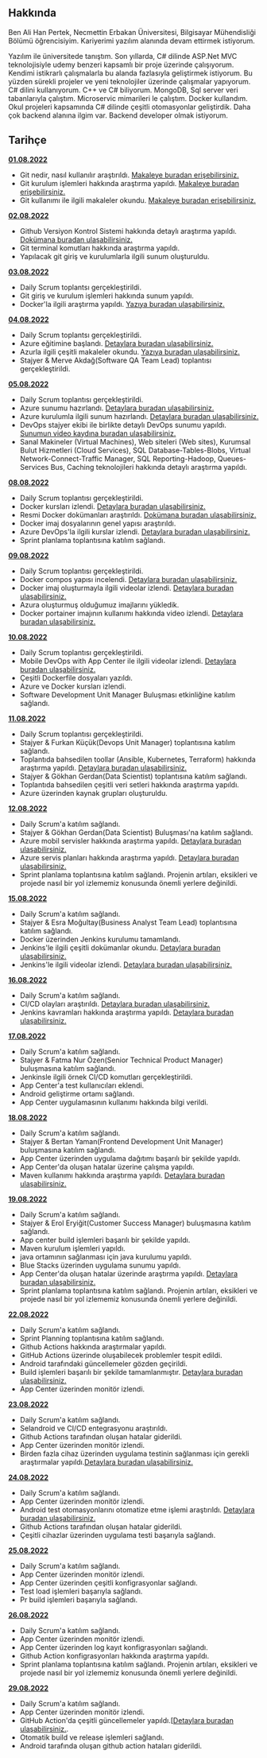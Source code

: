 ## Hakkında

Ben Ali Han Pertek, Necmettin Erbakan Üniversitesi, Bilgisayar Mühendisliği Bölümü öğrencisiyim. Kariyerimi yazılım alanında devam ettirmek istiyorum.

Yazılım ile üniversitede tanıştım. Son yıllarda, C# dilinde ASP.Net MVC teknolojisiyle udemy benzeri kapsamlı bir proje üzerinde çalışıyorum. Kendimi istikrarlı çalışmalarla bu alanda fazlasıyla geliştirmek istiyorum. Bu yüzden sürekli projeler ve yeni teknolojiler üzerinde çalışmalar yapıyorum. C# dilini kullanıyorum. C++ ve C# biliyorum. MongoDB, Sql server veri tabanlarıyla çalıştım. Microservic mimarileri le çalıştım. Docker kullandım. Okul projeleri kapsamında C# dilinde çeşitli otomasyonlar geliştirdik. Daha çok backend alanına ilgim var. Backend developer olmak istiyorum.

## Tarihçe

[**01.08.2022**](https://github.com/bimser-intern/docs/issues/107)

- Git nedir, nasıl kullanılır araştırıldı. [Makaleye buradan erişebilirsiniz.](https://coderspace.io/blog/git-nedir-nasil-kullanilir/)
- Git kurulum işlemleri hakkında araştırma yapıldı. [Makaleye buradan erişebilirsiniz.](https://coderspace.io/blog/git-nedir-nasil-kullanilir/)
- Git kullanımı ile ilgili makaleler okundu. [Makaleye buradan erişebilirsiniz.](https://bidb.itu.edu.tr/seyir-defteri/blog/2019/02/13/git)

[**02.08.2022**](https://github.com/bimser-intern/docs/issues/107)

- Github Versiyon Kontrol Sistemi hakkında detaylı araştırma yapıldı. [Dokümana buradan ulaşabilirsiniz.](https://docs.microsoft.com/tr-tr/contribute/get-started-setup-github)
- Git terminal komutları hakkında araştırma yapıldı.
- Yapılacak git giriş ve kurulumlarla ilgili sunum oluşturuldu.

[**03.08.2022**](https://github.com/bimser-intern/docs/issues/107)

- Daily Scrum toplantsı gerçekleştirildi.
- Git giriş ve kurulum işlemleri hakkında sunum yapıldı.
- Docker'la ilgili araştırma yapıldı. [Yazıya buradan ulaşabilirsiniz.](https://medium.com/batech/docker-nedir-docker-kavramlar%C4%B1-avantajlar%C4%B1-901b37742ee0)

[**04.08.2022**](https://github.com/bimser-intern/docs/issues/136)

- Daily Scrum toplantsı gerçekleştirildi.
- Azure eğitimine başlandı. [Detaylara buradan ulaşabilirsiniz.](https://www.udemy.com/course/projelerle-azure-cloud-kursu/learn/lecture/16555000?src=sac&kw=azure#overview)
- Azurla ilgili çeşitli makaleler okundu. [Yazıya buradan ulaşabilirsiniz.](https://medium.com/devopsturkiye/azure-devops-nedi%CC%87r-ve-nasil-kullanilir-cf0d95ec78bd)
- Stajyer & Merve Akdağ(Software QA Team Lead) toplantısı gerçekleştirildi.

[**05.08.2022**](https://github.com/bimser-intern/docs/issues/166)

- Daily Scrum toplantısı gerçekleştirildi.
- Azure sunumu hazırlandı. [Detaylara buradan ulaşabilirsiniz.](https://docs.google.com/presentation/d/1oSvsFzzQYcIALDQ95JD8CAegL5taJ54D/edit?usp=sharing&ouid=113696402408162409574&rtpof=true&sd=true)
- Azure kurulumla ilgili sunum hazırlandı. [Detaylara buradan ulaşabilirsiniz.](https://docs.google.com/presentation/d/1IFb6ySVJHvR6SpPjRJFy-rX8W73gxbxI/edit?usp=sharing&ouid=113696402408162409574&rtpof=true&sd=true)
- DevOps stajyer ekibi ile birlikte detaylı DevOps sunumu yapıldı. [Sunumun video kaydına buradan ulaşabilirsiniz.](https://youtu.be/KSHBXY1gU8Q)
- Sanal Makineler (Virtual Machines), Web siteleri (Web sites), Kurumsal Bulut Hizmetleri (Cloud Services), SQL Database-Tables-Blobs, Virtual Network-Connect-Traffic Manager, SQL Reporting-Hadoop, Queues-Services Bus, Caching teknolojileri hakkında detaylı araştırma yapıldı.

[**08.08.2022**](https://github.com/bimser-intern/docs/issues/198)

- Daily Scrum toplantısı gerçekleştirildi.
- Docker kursları izlendi. [Detaylara buradan ulaşabilirsiniz.](https://www.udemy.com/course/docker-tr/learn/lecture/14177613#overview)
- Resmi Docker dokümanları araştırıldı. [Dokümana buradan ulaşabilirsiniz.](https://docs.docker.com/compose/gettingstarted/)
- Docker imaj dosyalarının genel yapısı araştırıldı.
- Azure DevOps'la ilgili kurslar izlendi. [Detaylara buradan ulaşabilirsiniz.](https://www.udemy.com/course/azure-devops-ci-cd-pipelines/learn/lecture/15110250?src=sac&kw=azure+de#overview)
- Sprint planlama toplantısına katılım sağlandı.

[**09.08.2022**](https://github.com/bimser-intern/docs/issues/222)

- Daily Scrum toplantısı gerçekleştirildi.
- Docker compos yapısı incelendi. [Detaylara buradan ulaşabilirsiniz.](https://www.youtube.com/watch?v=HG6yIjZapSA)
- Docker imaj oluşturmayla ilgili videolar izlendi. [Detaylara buradan ulaşabilirsiniz.](https://www.youtube.com/watch?v=OPoaiSIOOSQ)
- Azura oluşturmuş olduğumuz imajlarını yükledik.
- Docker portainer imajının kullanımı hakkında video izlendi. [Detaylara buradan ulaşabilirsiniz.](https://www.youtube.com/watch?v=9jDKyouULns)

[**10.08.2022**](https://github.com/bimser-intern/docs/issues/234)

- Daily Scrum toplantısı gerçekleştirildi.
- Mobile DevOps with App Center ile ilgili videolar izlendi. [Detaylara buradan ulaşabilirsiniz.](https://www.youtube.com/watch?v=su-qGafvkCU)
- Çeşitli Dockerfile dosyaları yazıldı.
- Azure ve Docker kursları izlendi.
- Software Development Unit Manager Buluşması etkinliğine katılım sağlandı.

[**11.08.2022**](https://github.com/bimser-intern/docs/issues/263)

- Daily Scrum toplantısı gerçekleştirildi.
- Stajyer & Furkan Küçük(Devops Unit Manager) toplantısına katılım sağlandı.
- Toplantıda bahsedilen toollar (Ansible, Kubernetes, Terraform) hakkında araştırma yapıldı. [Detaylara buradan ulaşabilirsiniz.](https://medium.com/devopsturkiye/ansible-nedir-dosya-yap%C4%B1s%C4%B1-nas%C4%B1ld%C4%B1r-nas%C4%B1l-kullan%C4%B1l%C4%B1r-4d8c90cdb266)
- Stajyer & Gökhan Gerdan(Data Scientist) toplantısına katılım sağlandı.
- Toplantıda bahsedilen çeşitli veri setleri hakkında araştırma yapıldı.
- Azure üzerinden kaynak grupları oluşturuldu.

[**12.08.2022**](https://github.com/bimser-intern/docs/issues/298)

- Daily Scrum'a katılım sağlandı.
- Stajyer & Gökhan Gerdan(Data Scientist) Buluşması'na katılım sağlandı.
- Azure mobil servisler hakkında araştırma yapıldı. [Detaylara buradan ulaşabilirsiniz.](https://www.youtube.com/watch?v=EV6DPafCntA&list=PLU1n1ikWH9CIw5jpPSOH0sJwippkmek2C&index=5)
- Azure servis planları hakkında araştırma yapıldı. [Detaylara buradan ulaşabilirsiniz.](https://www.youtube.com/watch?v=LyV_BmwLWY4)
- Sprint planlama toplantısına katılım sağlandı. Projenin artıları, eksikleri ve projede nasıl bir yol izlememiz konusunda önemli yerlere değinildi.

[**15.08.2022**](https://github.com/bimser-intern/docs/issues/333)

- Daily Scrum'a katılım sağlandı.
- Stajyer & Esra Moğultay(Business Analyst Team Lead) toplantısına katılım sağlandı.
- Docker üzerinden Jenkins kurulumu tamamlandı.
- Jenkins'le ilgili çeşitli dokümanlar okundu. [Detaylara buradan ulaşabilirsiniz.](https://celik-1907.medium.com/jenki%CC%87ns-nedi%CC%87r-85b5cc91e42d)
- Jenkins'le ilgili videolar izlendi. [Detaylara buradan ulaşabilirsiniz.](https://www.youtube.com/watch?v=PrqzBimgsiI)

[**16.08.2022**](https://github.com/bimser-intern/docs/issues/333)

- Daily Scrum'a katılım sağlandı.
- CI/CD olayları araştırıldı. [Detaylara buradan ulaşabilirsiniz.](https://caylakyazilimci.com/post/ci-cd-nedir)
- Jenkins kavramları hakkında araştırma yapıldı. [Detaylara buradan ulaşabilirsiniz.](https://gokayburucweblog.mozellosite.com/programlama/params/post/2254673/jenkins---birinci-kisim)

[**17.08.2022**](https://github.com/bimser-intern/docs/issues/375)

- Daily Scrum'a katılım sağlandı.
- Stajyer & Fatma Nur Özen(Senior Technical Product Manager) buluşmasına katılım sağlandı.
- Jenkinsle ilgili örnek CI/CD komutları gerçekleştirildi.
- App Center'a test kullanıcıları eklendi.
- Android geliştirme ortamı sağlandı.
- App Center uygulamasının kullanımı hakkında bilgi verildi.

[**18.08.2022**](https://github.com/bimser-intern/docs/issues/375)

- Daily Scrum'a katılım sağlandı.
- Stajyer & Bertan Yaman(Frontend Development Unit Manager) buluşmasına katılım sağlandı.
- App Center üzerinden uygulama dağıtımı başarılı bir şekilde yapıldı.
- App Center'da oluşan hatalar üzerine çalışma yapıldı.
- Maven kullanımı hakkında araştırma yapıldı. [Detaylara buradan ulaşabilirsiniz.](http://muratgulcu.com/maven-genel-bakis/)

[**19.08.2022**](https://github.com/bimser-intern/docs/issues/375)

- Daily Scrum'a katılım sağlandı.
- Stajyer & Erol Eryiğit(Customer Success Manager) buluşmasına katılım sağlandı.
- App center build işlemleri başarılı bir şekilde yapıldı.
- Maven kurulum işlemleri yapıldı.
- java ortamının sağlanması için java kurulumu yapıldı.
- Blue Stacks üzerinden uygulama sunumu yapıldı.
- App Center'da oluşan hatalar üzerinde araştırma yapıldı. [Detaylara buradan ulaşabilirsiniz.](https://stackoverflow.com/questions/17315425/error-in-setting-java-home)
- Sprint planlama toplantısına katılım sağlandı. Projenin artıları, eksikleri ve projede nasıl bir yol izlememiz konusunda önemli yerlere değinildi.

[**22.08.2022**](https://github.com/bimser-intern/docs/issues/443)

- Daily Scrum'a katılım sağlandı.
- Sprint Planning toplantısına katılım sağlandı.
- Github Actions hakkında araştırmalar yapıldı.
- GitHub Actions üzerinde oluşabilecek problemler tespit edildi.
- Android tarafındaki güncellemeler gözden geçirildi.
- Build işlemleri başarılı bir şekilde tamamlanmıştır. [Detaylara buradan ulaşabilirsiniz.](https://github.com/bimser-intern/surveysaurus-android/pull/33)
- App Center üzerinden monitör izlendi.

[**23.08.2022**](https://github.com/bimser-intern/docs/issues/443)

- Daily Scrum'a katılım sağlandı.
- Selandroid ve CI/CD entegrasyonu araştırıldı.
- Github Actions tarafından oluşan hatalar giderildi.
- App Center üzerinden monitör izlendi.
- Birden fazla cihaz üzerinden uygulama testinin sağlanması için gerekli araştırmalar yapıldı.[Detaylara buradan ulaşabilirsiniz.](https://console.momentumsuite.com/mlive/login)

[**24.08.2022**](https://github.com/bimser-intern/docs/issues/443)

- Daily Scrum'a katılım sağlandı.
- App Center üzerinden monitör izlendi.
- Android test otomasyonlarını otomatize etme işlemi araştırıldı. [Detaylara buradan ulaşabilirsiniz.](https://console.momentumsuite.com/en)
- Github Actions tarafından oluşan hatalar giderildi.
- Çeşitli cihazlar üzerinden uygulama testi başarıyla sağlandı.

[**25.08.2022**](https://github.com/bimser-intern/docs/issues/496)

- Daily Scrum'a katılım sağlandı.
- App Center üzerinden monitör izlendi.
- App Center üzerinden çeşitli konfigrasyonlar sağlandı.
- Test load işlemleri başarıyla sağlandı.
- Pr build işlemleri başarıyla sağlandı.

[**26.08.2022**](https://github.com/bimser-intern/docs/issues/496)

- Daily Scrum'a katılım sağlandı.
- App Center üzerinden monitör izlendi.
- App Center üzerinden log kayıt konfigrasyonları sağlandı.
- Github Action konfigrasyonları hakkında araştırma yapıldı.
- Sprint planlama toplantısına katılım sağlandı. Projenin artıları, eksikleri ve projede nasıl bir yol izlememiz konusunda önemli yerlere değinildi.

[**29.08.2022**](https://github.com/bimser-intern/docs/issues/525)

- Daily Scrum'a katılım sağlandı.
- App Center üzerinden monitör izlendi.
- GitHub Action'da çeşitli güncellemeler yapıldı.[[Detaylara buradan ulaşabilirsiniz.](https://github.com/bimser-intern/surveysaurus-android/blob/master/.github/workflows/Android-CI-CD.yml).
- Otomatik build ve release işlemleri sağlandı.
- Android tarafında oluşan github action hataları giderildi.
